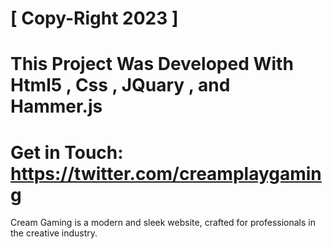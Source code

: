 # [ Copy-Right 2023 ]

# This Project Was Developed With Html5 , Css , JQuary , and Hammer.js

# Get in Touch: https://twitter.com/creamplaygaming

  Cream Gaming is a modern and sleek website, crafted for professionals in the creative industry. 

# 